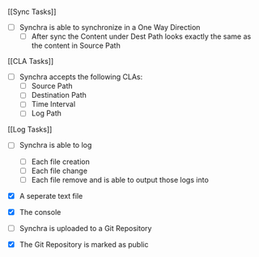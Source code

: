 [[Sync Tasks]]
- [ ] Synchra is able to synchronize in a One Way Direction
	- [ ] After sync the Content under Dest Path looks exactly the same as the content in Source Path

[[CLA Tasks]]
- [ ] Synchra accepts the following CLAs:
	- [ ] Source Path
	- [ ] Destination Path
	- [ ] Time Interval 
	- [ ] Log Path

[[Log Tasks]]
- [ ] Synchra is able to log
	- [ ] Each file creation
	- [ ] Each file change
	- [ ] Each file remove
and is able to output those logs into
- [x] A seperate text file
- [x] The console


- [ ] Synchra is uploaded to a Git Repository
- [x] The Git Repository is marked as public 